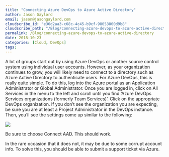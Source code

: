 ```yaml
---
title: "Connecting Azure DevOps to Azure Active Directory"
author: Jason Gaylord
email: jason@jasongaylord.com
cloudscribe_id: "e36d2aa3-c68c-4c45-b9cf-98053800d9b8"
cloudscribe_path: "/Blog/connecting-azure-devops-to-azure-active-directory"
permalink: /Blog/connecting-azure-devops-to-azure-active-directory
date: 2018-10-23
categories: [Cloud, DevOps]
tags: 
---
```


A lot of groups start out by using Azure DevOps or another source control system using individual user accounts. However, as your organization continues to grow, you will likely need to connect to a directory such as Azure Active Directory to authenticate users. For Azure DevOps, this is really quite simple. To do this, log into the Azure portal as an Application Administrator or Global Administrator. Once you are logged in, click on All Services in the menu to the left and scroll until you find ‘Azure DevOps Services organizations (formerly Team Services)’. Click on the appropriate DevOps organization. If you don’t see the organization you are expecting, be sure you are at least a Project Administrator in the DevOps instance. Then, you’ll see the settings come up similar to the following:

![](https://cdn.jasongaylord.com/images/2018/10/22/Azure_DevOps_AAD_Connect.png)

Be sure to choose Connect AAD. This should work.

In the rare occasion that it does not, it may be due to some corrupt account info. To solve this, you should be able to submit a support ticket via Azure.
